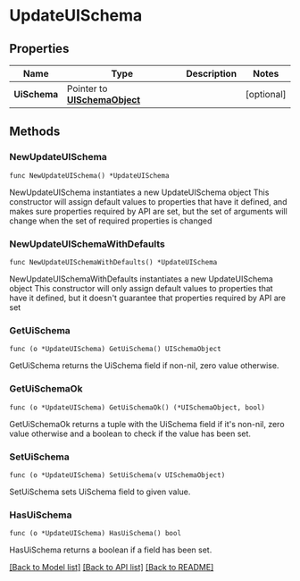 # UpdateUISchema

## Properties

Name | Type | Description | Notes
------------ | ------------- | ------------- | -------------
**UiSchema** | Pointer to [**UISchemaObject**](UISchemaObject.md) |  | [optional] 

## Methods

### NewUpdateUISchema

`func NewUpdateUISchema() *UpdateUISchema`

NewUpdateUISchema instantiates a new UpdateUISchema object
This constructor will assign default values to properties that have it defined,
and makes sure properties required by API are set, but the set of arguments
will change when the set of required properties is changed

### NewUpdateUISchemaWithDefaults

`func NewUpdateUISchemaWithDefaults() *UpdateUISchema`

NewUpdateUISchemaWithDefaults instantiates a new UpdateUISchema object
This constructor will only assign default values to properties that have it defined,
but it doesn't guarantee that properties required by API are set

### GetUiSchema

`func (o *UpdateUISchema) GetUiSchema() UISchemaObject`

GetUiSchema returns the UiSchema field if non-nil, zero value otherwise.

### GetUiSchemaOk

`func (o *UpdateUISchema) GetUiSchemaOk() (*UISchemaObject, bool)`

GetUiSchemaOk returns a tuple with the UiSchema field if it's non-nil, zero value otherwise
and a boolean to check if the value has been set.

### SetUiSchema

`func (o *UpdateUISchema) SetUiSchema(v UISchemaObject)`

SetUiSchema sets UiSchema field to given value.

### HasUiSchema

`func (o *UpdateUISchema) HasUiSchema() bool`

HasUiSchema returns a boolean if a field has been set.


[[Back to Model list]](../README.md#documentation-for-models) [[Back to API list]](../README.md#documentation-for-api-endpoints) [[Back to README]](../README.md)


